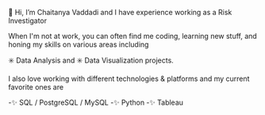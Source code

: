 👋 Hi, I’m Chaitanya Vaddadi and I have experience working as a Risk Investigator 

When I'm not at work, you can often find me coding, learning new stuff, and honing my skills on various areas including 

✳️ Data Analysis and ✳️ Data Visualization projects.

I also love working with different technologies & platforms and my current favorite ones are

 -:sparkles: SQL / PostgreSQL / MySQL
 -:sparkles: Python
 -:sparkles: Tableau


